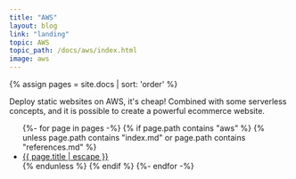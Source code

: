 ```yaml
---
title: "AWS"
layout: blog
link: "landing"
topic: AWS
topic_path: /docs/aws/index.html
image: aws
---
```

{% assign pages = site.docs | sort: 'order' %}

Deploy static websites on AWS, it's cheap! Combined with some serverless concepts, and it is possible to create a powerful ecommerce website.

<ul>
{%- for page in pages -%}
  {% if page.path contains "aws" %}
    {% unless page.path contains "index.md" or page.path contains "references.md" %}
      <li>
        <a href="{{ page.url | relative_url }}">
          {{ page.title | escape }}
        </a>
      </li>
    {% endunless %}
  {% endif %}
{%- endfor -%}
</ul>